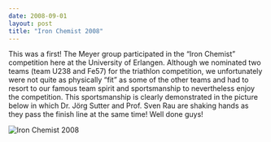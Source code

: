 ```yaml
---
date: 2008-09-01
layout: post
title: "Iron Chemist 2008"
--- 
```


This was a first! 
The Meyer group participated in the “Iron Chemist” competition here at the University of Erlangen. 
Although we nominated two teams (team U238 and Fe57) for the triathlon competition, we unfortunately were not quite as physically “fit” as some of the other teams and had to resort to our famous team spirit and sportsmanship to nevertheless enjoy the competition. 
This sportsmanship is clearly demonstrated in the picture below in which Dr. Jörg Sutter and Prof. Sven Rau are shaking hands as they pass the finish line at the same time!
Well done guys!

![Iron Chemist 2008](img/IronChemist.jpg)